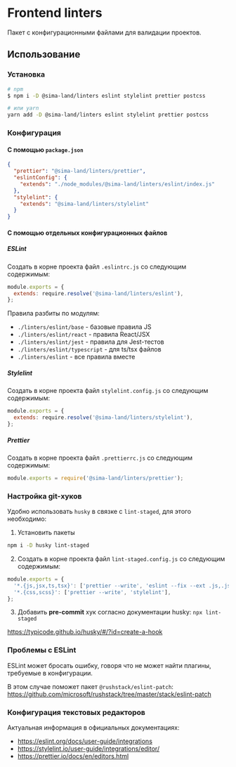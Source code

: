 # Frontend linters

Пакет с конфигурационными файлами для валидации проектов.

## Использование

### Установка

```bash
# npm
$ npm i -D @sima-land/linters eslint stylelint prettier postcss

# или yarn
yarn add -D @sima-land/linters eslint stylelint prettier postcss
```

### Конфигурация

#### С помощью `package.json`

```json
{
  "prettier": "@sima-land/linters/prettier",
  "eslintConfig": {
    "extends": "./node_modules/@sima-land/linters/eslint/index.js"
  },
  "stylelint": {
    "extends": "@sima-land/linters/stylelint"
  }
}
```

#### С помощью отдельных конфигурационных файлов

##### ESLint

Создать в корне проекта файл `.eslintrc.js` со следующим содержимым:

```js
module.exports = {
  extends: require.resolve('@sima-land/linters/eslint'),
};
```

Правила разбиты по модулям:

- `./linters/eslint/base` - базовые правила JS
- `./linters/eslint/react` - правила React/JSX
- `./linters/eslint/jest` - правила для Jest-тестов
- `./linters/eslint/typescript` - для ts/tsx файлов
- `./linters/eslint` - все правила вместе

##### Stylelint

Создать в корне проекта файл `stylelint.config.js` со следующим содержимым:

```js
module.exports = {
  extends: require.resolve('@sima-land/linters/stylelint'),
};
```

##### Prettier

Создать в корне проекта файл `.prettierrc.js` со следующим содержимым:

```js
module.exports = require('@sima-land/linters/prettier');
```

### Настройка git-хуков

Удобно использовать `husky` в связке с `lint-staged`, для этого необходимо:

1. Установить пакеты

```bash
npm i -D husky lint-staged
```

2. Создать в корне проекта файл `lint-staged.config.js` со следующим содержимым:

```js
module.exports = {
  '*.{js,jsx,ts,tsx}': ['prettier --write', 'eslint --fix --ext .js,.jsx,.ts,.tsx'],
  '*.{css,scss}': ['prettier --write', 'stylelint'],
};
```

3. Добавить **pre-commit** хук согласно документации husky: `npx lint-staged`

https://typicode.github.io/husky/#/?id=create-a-hook

### Проблемы с ESLint

ESLint может бросать ошибку, говоря что не может найти плагины, требуемые в конфигурации.

В этом случае поможет пакет `@rushstack/eslint-patch`:
https://github.com/microsoft/rushstack/tree/master/stack/eslint-patch

### Конфигурация текстовых редакторов

Актуальная информация в официальных документациях:

- https://eslint.org/docs/user-guide/integrations
- https://stylelint.io/user-guide/integrations/editor/
- https://prettier.io/docs/en/editors.html
